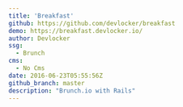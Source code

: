 ```yaml
---
title: 'Breakfast'
github: https://github.com/devlocker/breakfast
demo: https://breakfast.devlocker.io/
author: Devlocker
ssg:
  - Brunch
cms:
  - No Cms
date: 2016-06-23T05:55:56Z
github_branch: master
description: "Brunch.io with Rails"
---
```

